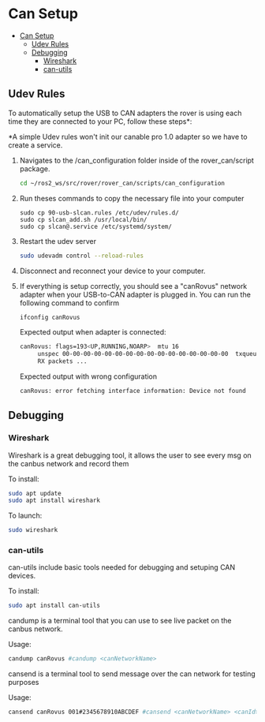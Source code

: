 # Can Setup

- [Can Setup](#can-setup)
  - [Udev Rules](#udev-rules)
  - [Debugging](#debugging)
    - [Wireshark](#wireshark)
    - [can-utils](#can-utils)

## Udev Rules

To automatically setup the USB to CAN adapters the rover is using each time they are connected to your PC, follow these steps\*:

\*A simple Udev rules won't init our canable pro 1.0 adapter so we have to create a service.

1. Navigates to the /can_configuration folder inside of the rover_can/script package.

   ```Bash
   cd ~/ros2_ws/src/rover/rover_can/scripts/can_configuration
   ```

2. Run theses commands to copy the necessary file into your computer

   ```udev
   sudo cp 90-usb-slcan.rules /etc/udev/rules.d/
   sudo cp slcan_add.sh /usr/local/bin/
   sudo cp slcan@.service /etc/systemd/system/
   ```

3. Restart the udev server

   ```Bash
   sudo udevadm control --reload-rules
   ```

4. Disconnect and reconnect your device to your computer.

5. If everything is setup correctly, you should see a "canRovus" network adapter when your USB-to-CAN adapter is plugged in. You can run the following command to confirm

   ```Bash
   ifconfig canRovus
   ```

   Expected output when adapter is connected:

   ```Bash
   canRovus: flags=193<UP,RUNNING,NOARP>  mtu 16
        unspec 00-00-00-00-00-00-00-00-00-00-00-00-00-00-00-00  txqueuelen 100  (UNSPEC)
        RX packets ...
   ```

   Expected output with wrong configuration

   ```bash
   canRovus: error fetching interface information: Device not found
   ```

## Debugging

### Wireshark

Wireshark is a great debugging tool, it allows the user to see every msg on the canbus network and record them

To install:

```bash
sudo apt update
sudo apt install wireshark
```

To launch:

```Bash
sudo wireshark
```

### can-utils

can-utils include basic tools needed for debugging and setuping CAN devices.

To install:

```bash
sudo apt install can-utils
```

candump is a terminal tool that you can use to see live packet on the canbus network.

Usage:

```bash
candump canRovus #candump <canNetworkName>
```

cansend is a terminal tool to send message over the can network for testing purposes

Usage:

```bash
cansend canRovus 001#2345678910ABCDEF #cansend <canNetworkName> <canId>#<canData (max 8 bytes)>
```
